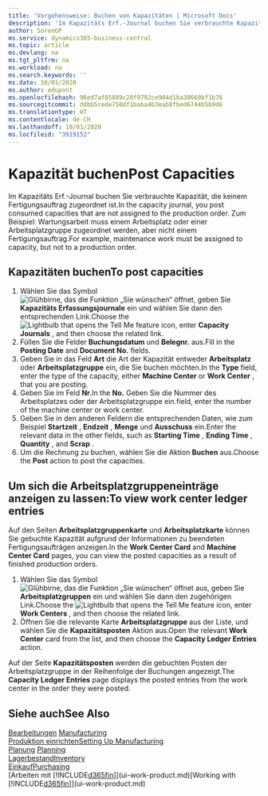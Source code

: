 ```yaml
---
title: 'Vorgehensweise: Buchen von Kapazitäten | Microsoft Docs'
description: 'Im Kapazitäts Erf.-Journal buchen Sie verbrauchte Kapazität, die keinem Fertigungsauftrag zugeordnet ist. Zum Beispiel: Wartungsarbeit muss einem Arbeitsplatz oder einer Arbeitsplatzgruppe zugeordnet werden, aber nicht einem Fertigungsauftrag.'
author: SorenGP
ms.service: dynamics365-business-central
ms.topic: article
ms.devlang: na
ms.tgt_pltfrm: na
ms.workload: na
ms.search.keywords: ''
ms.date: 10/01/2020
ms.author: edupont
ms.openlocfilehash: 96ed7af85889c20f9792ce904d1ba30660bf1b76
ms.sourcegitcommit: ddbb5cede750df1baba4b3eab8fbed6744b5b9d6
ms.translationtype: HT
ms.contentlocale: de-CH
ms.lasthandoff: 10/01/2020
ms.locfileid: "3919152"
---
```

# <a name="post-capacities"></a><span data-ttu-id="89c00-104">Kapazität buchen</span><span class="sxs-lookup"><span data-stu-id="89c00-104">Post Capacities</span></span>
<span data-ttu-id="89c00-105">Im Kapazitäts Erf.-Journal buchen Sie verbrauchte Kapazität, die keinem Fertigungsauftrag zugeordnet ist.</span><span class="sxs-lookup"><span data-stu-id="89c00-105">In the capacity journal, you post consumed capacities that are not assigned to the production order.</span></span> <span data-ttu-id="89c00-106">Zum Beispiel: Wartungsarbeit muss einem Arbeitsplatz oder einer Arbeitsplatzgruppe zugeordnet werden, aber nicht einem Fertigungsauftrag.</span><span class="sxs-lookup"><span data-stu-id="89c00-106">For example, maintenance work must be assigned to capacity, but not to a production order.</span></span>  

## <a name="to-post-capacities"></a><span data-ttu-id="89c00-107">Kapazitäten buchen</span><span class="sxs-lookup"><span data-stu-id="89c00-107">To post capacities</span></span>  
1.  <span data-ttu-id="89c00-108">Wählen Sie das Symbol ![Glühbirne, das die Funktion „Sie wünschen“ öffnet](media/ui-search/search_small.png "Tell Me-Funktion"), geben Sie **Kapazitäts Erfassungsjournale** ein und wählen Sie dann den entsprechenden Link.</span><span class="sxs-lookup"><span data-stu-id="89c00-108">Choose the ![Lightbulb that opens the Tell Me feature](media/ui-search/search_small.png "Tell me what you want to do") icon, enter **Capacity Journals** , and then choose the related link.</span></span>  
2.  <span data-ttu-id="89c00-109">Füllen Sie die Felder **Buchungsdatum** und **Belegnr.** aus.</span><span class="sxs-lookup"><span data-stu-id="89c00-109">Fill in the **Posting Date** and **Document No.** fields.</span></span>  
3.  <span data-ttu-id="89c00-110">Geben Sie in das Feld **Art** die Art der Kapazität entweder **Arbeitsplatz** oder **Arbeitsplatzgruppe** ein, die Sie buchen möchten.</span><span class="sxs-lookup"><span data-stu-id="89c00-110">In the **Type** field, enter the type of the capacity, either **Machine Center** or **Work Center** , that you are posting.</span></span>  
4.  <span data-ttu-id="89c00-111">Geben Sie im Feld **Nr.**</span><span class="sxs-lookup"><span data-stu-id="89c00-111">In the **No.**</span></span> <span data-ttu-id="89c00-112">Geben Sie die Nummer des Arbeitsplatzes oder der Arbeitsplatzgruppe ein.</span><span class="sxs-lookup"><span data-stu-id="89c00-112">field, enter the number of the machine center or work center.</span></span>  
5.  <span data-ttu-id="89c00-113">Geben Sie in den anderen Feldern die entsprechenden Daten, wie zum Beispiel **Startzeit** , **Endzeit** , **Menge** und **Ausschuss** ein.</span><span class="sxs-lookup"><span data-stu-id="89c00-113">Enter the relevant data in the other fields, such as **Starting Time** , **Ending Time** , **Quantity** , and **Scrap** .</span></span>  
6.  <span data-ttu-id="89c00-114">Um die Rechnung zu buchen, wählen Sie die Aktion **Buchen** aus.</span><span class="sxs-lookup"><span data-stu-id="89c00-114">Choose the **Post** action to post the capacities.</span></span>  

## <a name="to-view-work-center-ledger-entries"></a><span data-ttu-id="89c00-115">Um sich die Arbeitsplatzgruppeneinträge anzeigen zu lassen:</span><span class="sxs-lookup"><span data-stu-id="89c00-115">To view work center ledger entries</span></span>  
<span data-ttu-id="89c00-116">Auf den Seiten **Arbeitsplatzgruppenkarte** und **Arbeitsplatzkarte** können Sie gebuchte Kapazität aufgrund der Informationen zu beendeten Fertigungsaufträgen anzeigen.</span><span class="sxs-lookup"><span data-stu-id="89c00-116">In the **Work Center Card** and **Machine Center Card** pages, you can view the posted capacities as a result of finished production orders.</span></span>    
1.  <span data-ttu-id="89c00-117">Wählen Sie das Symbol ![Glühbirne, das die Funktion „Sie wünschen“ öffnet](media/ui-search/search_small.png "Tell Me-Funktion") aus, geben Sie **Arbeitsplatzgruppen** ein und wählen Sie dann den zugehörigen Link.</span><span class="sxs-lookup"><span data-stu-id="89c00-117">Choose the ![Lightbulb that opens the Tell Me feature](media/ui-search/search_small.png "Tell me what you want to do") icon, enter **Work Centers** , and then choose the related link.</span></span>  
2.  <span data-ttu-id="89c00-118">Öffnen Sie die relevante Karte **Arbeitsplatzgruppe** aus der Liste, und wählen Sie die **Kapazitätsposten** Aktion aus.</span><span class="sxs-lookup"><span data-stu-id="89c00-118">Open the relevant **Work Center** card from the list, and then choose the **Capacity Ledger Entries** action.</span></span>  

<span data-ttu-id="89c00-119">Auf der Seite **Kapazitätsposten** werden die gebuchten Posten der Arbeitsplatzgruppe in der Reihenfolge der Buchungen angezeigt.</span><span class="sxs-lookup"><span data-stu-id="89c00-119">The **Capacity Ledger Entries** page displays the posted entries from the work center in the order they were posted.</span></span>   

## <a name="see-also"></a><span data-ttu-id="89c00-120">Siehe auch</span><span class="sxs-lookup"><span data-stu-id="89c00-120">See Also</span></span>  
<span data-ttu-id="89c00-121">[Bearbeitungen](production-manage-manufacturing.md)  </span><span class="sxs-lookup"><span data-stu-id="89c00-121">[Manufacturing](production-manage-manufacturing.md)  </span></span>  
[<span data-ttu-id="89c00-122">Produktion einrichten</span><span class="sxs-lookup"><span data-stu-id="89c00-122">Setting Up Manufacturing</span></span>](production-configure-production-processes.md)  
<span data-ttu-id="89c00-123">[Planung](production-planning.md)    </span><span class="sxs-lookup"><span data-stu-id="89c00-123">[Planning](production-planning.md)    </span></span>  
[<span data-ttu-id="89c00-124">Lagerbestand</span><span class="sxs-lookup"><span data-stu-id="89c00-124">Inventory</span></span>](inventory-manage-inventory.md)  
[<span data-ttu-id="89c00-125">Einkauf</span><span class="sxs-lookup"><span data-stu-id="89c00-125">Purchasing</span></span>](purchasing-manage-purchasing.md)  
<span data-ttu-id="89c00-126">[Arbeiten mit [!INCLUDE[d365fin](includes/d365fin_md.md)]](ui-work-product.md)</span><span class="sxs-lookup"><span data-stu-id="89c00-126">[Working with [!INCLUDE[d365fin](includes/d365fin_md.md)]](ui-work-product.md)</span></span>
